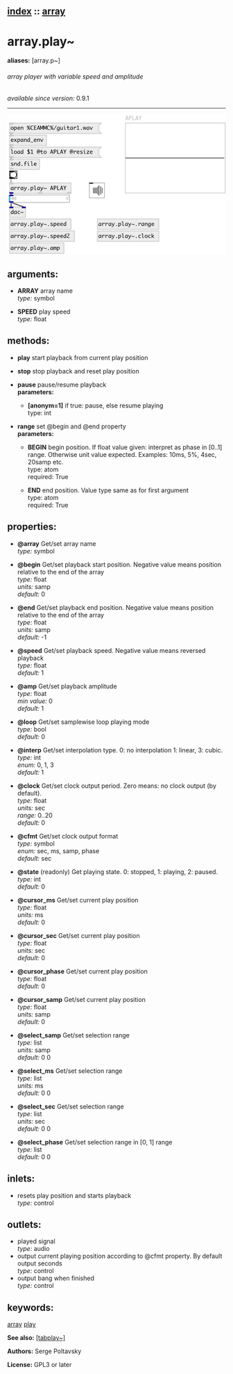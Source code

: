 [index](index.html) :: [array](category_array.html)
---

# array.play~
**aliases:** [array.p\~]


###### array player with variable speed and amplitude

*available since version:* 0.9.1

---




[![example](../examples/img/array.play~.jpg)](../examples/pd/array.play~.pd)



## arguments:

* **ARRAY**
array name<br>
_type:_ symbol<br>

* **SPEED**
play speed<br>
_type:_ float<br>



## methods:

* **play**
start playback from current play position<br>

* **stop**
stop playback and reset play position<br>

* **pause**
pause/resume playback<br>
  __parameters:__
  - **[anonym=1]** if true: pause, else resume playing<br>
    type: int <br>

* **range**
set @begin and @end property<br>
  __parameters:__
  - **BEGIN** begin position. If float value given: interpret as phase in [0..1] range. Otherwise unit value expected. Examples: 10ms, 5%, 4sec, 20samp etc.<br>
    type: atom <br>
    required: True <br>

  - **END** end position. Value type same as for first argument<br>
    type: atom <br>
    required: True <br>




## properties:

* **@array** 
Get/set array name<br>
_type:_ symbol<br>

* **@begin** 
Get/set playback start position. Negative value means position relative to the end of
the array<br>
_type:_ float<br>
_units:_ samp<br>
_default:_ 0<br>

* **@end** 
Get/set playback end position. Negative value means position relative to the end of the
array<br>
_type:_ float<br>
_units:_ samp<br>
_default:_ -1<br>

* **@speed** 
Get/set playback speed. Negative value means reversed playback<br>
_type:_ float<br>
_default:_ 1<br>

* **@amp** 
Get/set playback amplitude<br>
_type:_ float<br>
_min value:_ 0<br>
_default:_ 1<br>

* **@loop** 
Get/set samplewise loop playing mode<br>
_type:_ bool<br>
_default:_ 0<br>

* **@interp** 
Get/set interpolation type. 0: no interpolation 1: linear, 3: cubic.<br>
_type:_ int<br>
_enum:_ 0, 1, 3<br>
_default:_ 1<br>

* **@clock** 
Get/set clock output period. Zero means: no clock output (by default).<br>
_type:_ float<br>
_units:_ sec<br>
_range:_ 0..20<br>
_default:_ 0<br>

* **@cfmt** 
Get/set clock output format<br>
_type:_ symbol<br>
_enum:_ sec, ms, samp, phase<br>
_default:_ sec<br>

* **@state** (readonly)
Get playing state. 0: stopped, 1: playing, 2: paused.<br>
_type:_ int<br>
_default:_ 0<br>

* **@cursor_ms** 
Get/set current play position<br>
_type:_ float<br>
_units:_ ms<br>
_default:_ 0<br>

* **@cursor_sec** 
Get/set current play position<br>
_type:_ float<br>
_units:_ sec<br>
_default:_ 0<br>

* **@cursor_phase** 
Get/set current play position<br>
_type:_ float<br>
_default:_ 0<br>

* **@cursor_samp** 
Get/set current play position<br>
_type:_ float<br>
_units:_ samp<br>
_default:_ 0<br>

* **@select_samp** 
Get/set selection range<br>
_type:_ list<br>
_units:_ samp<br>
_default:_ 0 0<br>

* **@select_ms** 
Get/set selection range<br>
_type:_ list<br>
_units:_ ms<br>
_default:_ 0 0<br>

* **@select_sec** 
Get/set selection range<br>
_type:_ list<br>
_units:_ sec<br>
_default:_ 0 0<br>

* **@select_phase** 
Get/set selection range in [0, 1] range<br>
_type:_ list<br>
_default:_ 0 0<br>



## inlets:

* resets play position and starts playback<br>
_type:_ control



## outlets:

* played signal<br>
_type:_ audio
* output current playing position according to @cfmt property. By default output seconds<br>
_type:_ control
* output bang when finished<br>
_type:_ control



## keywords:

[array](keywords/array.html)
[play](keywords/play.html)



**See also:**
[\[tabplay~\]](tabplay~.html)




**Authors:** Serge Poltavsky




**License:** GPL3 or later





